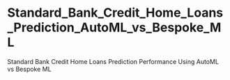 # Standard_Bank_Credit_Home_Loans_Prediction_AutoML_vs_Bespoke_ML
Standard Bank Credit Home Loans Prediction Performance Using  AutoML vs Bespoke ML
